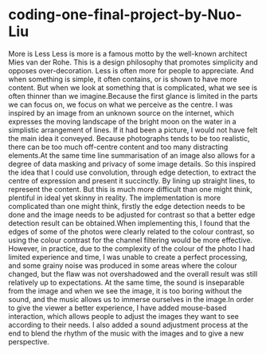 # coding-one-final-project-by-Nuo-Liu
More is Less
Less is more is a famous motto by the well-known architect Mies van der Rohe. This is a design philosophy that promotes simplicity and opposes over-decoration. Less is often more for people to appreciate. And when something is simple, it often contains, or is shown to have more content. But when we look at something that is complicated, what we see is often thinner than we imagine.Because the first glance is limited in the parts we can focus on, we focus on what we perceive as the centre.
I was inspired by an image from an unknown source on the internet, which expresses the moving landscape of the bright moon on the water in a simplistic arrangement of lines. If it had been a picture, I would not have felt the main idea it conveyed. Because photographs tends to be too realistic, there can be too much off-centre content and too many distracting elements.At the same time line summarisation of an image also allows for a degree of data masking and privacy of some image details.
So this inspired the idea that I could use convolution, through edge detection, to extract the centre of expression and present it succinctly. By lining up straight lines, to represent the content. But this is much more difficult than one might think, plentiful in ideal yet skinny in reality. The implementation is more complicated than one might think, firstly the edge detection needs to be done and the image needs to be adjusted for contrast so that a better edge detection result can be obtained.When implementing this, I found that the edges of some of the photos were clearly related to the colour contrast, so using the colour contrast for the channel filtering would be more effective. However, in practice, due to the complexity of the colour of the photo I had limited experience and time, I was unable to create a perfect processing, and some grainy noise was produced in some areas where the colour changed, but the flaw was not overshadowed and the overall result was still relatively up to expectations.
At the same time, the sound is inseparable from the image and when we see the image, it is too boring without the sound, and the music allows us to immerse ourselves in the image.In order to give the viewer a better experience, I have added mouse-based interaction, which allows people to adjust the images they want to see according to their needs. I also added a sound adjustment process at the end to blend the rhythm of the music with the images and to give a new perspective.

